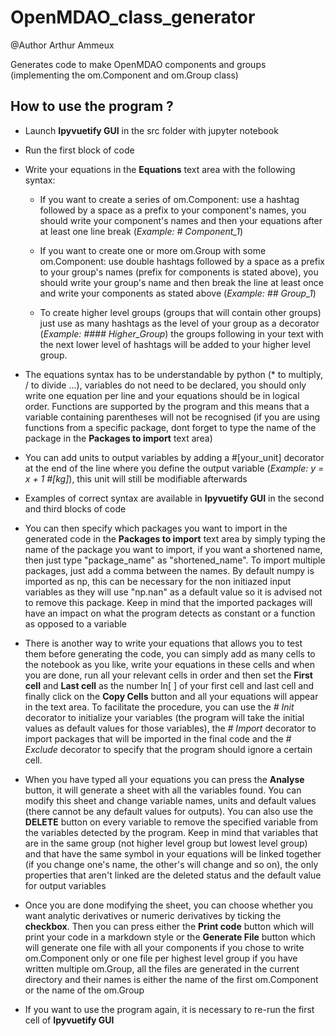 # OpenMDAO_class_generator

@Author Arthur Ammeux

Generates code to make OpenMDAO components and groups (implementing the om.Component and om.Group class)

## How to use the program ?

- Launch __Ipyvuetify GUI__ in the src folder with jupyter notebook

- Run the first block of code

- Write your equations in the __Equations__ text area with the following syntax:

  - If you want to create a series of om.Component: use a hashtag followed by a space as a prefix to your component's names, you should write your component's names and then your equations after at least one line break (*Example: # Component_1*)

  - If you want to create one or more om.Group with some om.Component: use double hashtags followed by a space as a prefix to your group's names (prefix for components is stated above), you should write your group's name and then break the line at least once and write your components as stated above (*Example: ## Group_1*)

  - To create higher level groups (groups that will contain other groups) just use as many hashtags as the level of your group as a decorator (*Example: #### Higher_Group*)
the groups following in your text with the next lower level of hashtags will be added to your higher level group.

- The equations syntax has to be understandable by python (* to multiply, / to divide ...), variables do not need to be declared, you should only write one equation per line and your equations should be in logical order. Functions are supported by the program and this means that a variable containing parentheses will not be recognised (if you are using functions from a specific package, dont forget to type the name of the package in the __Packages to import__ text area)

- You can add units to output variables by adding a #[your_unit] decorator at the end of the line where you define the output variable (*Example: y = x + 1 #[kg]*), this unit will still be modifiable afterwards 

- Examples of correct syntax are available in __Ipyvuetify GUI__ in the second and third blocks of code

- You can then specify which packages you want to import in the generated code in the __Packages to import__ text area by simply typing the name of the package you want to import, if you want a shortened name, then just type "package_name" as "shortened_name". To import multiple packages, just add a comma between the names. By default numpy is imported as np, this can be necessary for the non initiazed input variables as they will use "np.nan" as a default value so it is advised not to remove this package. Keep in mind that the imported packages will have an impact on what the program detects as constant or a function as opposed to a variable

- There is another way to write your equations that allows you to test them before generating the code, you can simply add as many cells to the notebook as you like, write your equations in these cells and when you are done, run all your relevant cells in order and then set the __First cell__ and __Last cell__ as the number In[ ] of your first cell and last cell and finally click on the __Copy Cells__ button and all your equations will appear in the text area. To facilitate the procedure, you can use the *# Init* decorator to initialize your variables (the program will take the initial values as default values for those variables), the *# Import* decorator to import packages that will be imported in the final code and the *# Exclude* decorator to specify that the program should ignore a certain cell.

- When you have typed all your equations you can press the __Analyse__ button, it will generate a sheet with all the variables found. You can modify this sheet and change variable names, units and default values (there cannot be any default values for outputs). You can also use the __DELETE__ button on every variable to remove the specified variable from the variables detected by the program. Keep in mind that variables that are in the same group (not higher level group but lowest level group) and that have the same symbol in your equations will be linked together (if you change one's name, the other's will change and so on), the only properties that aren't linked are the deleted status and the default value for output variables

- Once you are done modifying the sheet, you can choose whether you want analytic derivatives or numeric derivatives by ticking the __checkbox__. Then you can press either the __Print code__ button which will print your code in a markdown style or the __Generate File__ button which will generate one file with all your components if you chose to write om.Component only or one file per highest level group if you have written multiple om.Group, all the files are generated in the current directory and their names is either the name of the first om.Component or the name of the om.Group

- If you want to use the program again, it is necessary to re-run the first cell of __Ipyvuetify GUI__

